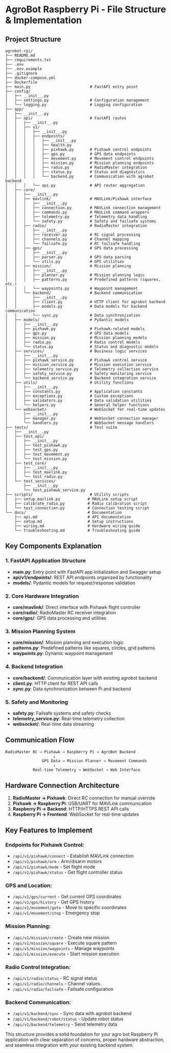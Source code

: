 # AgroBot Raspberry Pi - File Structure & Implementation

## Project Structure

```
agrobot-rpi/
├── README.md
├── requirements.txt
├── .env
├── .env.example
├── .gitignore
├── docker-compose.yml
├── Dockerfile
├── main.py                          # FastAPI entry point
├── config/
│   ├── __init__.py
│   ├── settings.py                  # Configuration management
│   └── logging.py                   # Logging configuration
├── app/
│   ├── __init__.py
│   ├── api/                         # FastAPI routes
│   │   ├── __init__.py
│   │   ├── v1/
│   │   │   ├── __init__.py
│   │   │   ├── endpoints/
│   │   │   │   ├── __init__.py
│   │   │   │   ├── health.py
│   │   │   │   ├── pixhawk.py       # Pixhawk control endpoints
│   │   │   │   ├── gps.py           # GPS data endpoints
│   │   │   │   ├── movement.py      # Movement control endpoints
│   │   │   │   ├── mission.py       # Mission planning endpoints
│   │   │   │   ├── radio.py         # RadioMaster integration
│   │   │   │   ├── status.py        # Status and diagnostics
│   │   │   │   └── backend.py       # Communication with agrobot backend
│   │   │   └── api.py               # API router aggregation
│   ├── core/
│   │   ├── __init__.py
│   │   ├── mavlink/                 # MAVLink/Pixhawk interface
│   │   │   ├── __init__.py
│   │   │   ├── connection.py        # MAVLink connection management
│   │   │   ├── commands.py          # MAVLink command wrappers
│   │   │   ├── telemetry.py         # Telemetry data handling
│   │   │   └── safety.py            # Safety and failsafe systems
│   │   ├── radio/                   # RadioMaster integration
│   │   │   ├── __init__.py
│   │   │   ├── receiver.py          # RC signal processing
│   │   │   ├── channels.py          # Channel mapping
│   │   │   └── failsafe.py          # RC failsafe handling
│   │   ├── gps/                     # GPS data processing
│   │   │   ├── __init__.py
│   │   │   ├── parser.py            # GPS data parsing
│   │   │   └── utils.py             # GPS utilities
│   │   ├── mission/                 # Mission planning
│   │   │   ├── __init__.py
│   │   │   ├── planner.py           # Mission planning logic
│   │   │   ├── patterns.py          # Predefined patterns (squares, etc.)
│   │   │   └── waypoints.py         # Waypoint management
│   │   └── backend/                 # Backend communication
│   │       ├── __init__.py
│   │       ├── client.py            # HTTP client for agrobot backend
│   │       ├── models.py            # Data models for backend communication
│   │       └── sync.py              # Data synchronization
│   ├── models/                      # Pydantic models
│   │   ├── __init__.py
│   │   ├── pixhawk.py               # Pixhawk-related models
│   │   ├── gps.py                   # GPS data models
│   │   ├── mission.py               # Mission planning models
│   │   ├── radio.py                 # Radio control models
│   │   └── status.py                # Status and diagnostic models
│   ├── services/                    # Business logic services
│   │   ├── __init__.py
│   │   ├── pixhawk_service.py       # Pixhawk control service
│   │   ├── mission_service.py       # Mission execution service
│   │   ├── telemetry_service.py     # Telemetry collection service
│   │   ├── safety_service.py        # Safety monitoring service
│   │   └── backend_service.py       # Backend integration service
│   ├── utils/                       # Utility functions
│   │   ├── __init__.py
│   │   ├── constants.py             # Application constants
│   │   ├── exceptions.py            # Custom exceptions
│   │   ├── validators.py            # Data validation utilities
│   │   └── helpers.py               # General helper functions
│   └── websocket/                   # WebSocket for real-time updates
│       ├── __init__.py
│       ├── manager.py               # WebSocket connection manager
│       └── handlers.py              # WebSocket message handlers
├── tests/                           # Test suite
│   ├── __init__.py
│   ├── test_api/
│   │   ├── __init__.py
│   │   ├── test_pixhawk.py
│   │   ├── test_gps.py
│   │   ├── test_movement.py
│   │   └── test_mission.py
│   ├── test_core/
│   │   ├── __init__.py
│   │   ├── test_mavlink.py
│   │   └── test_radio.py
│   └── test_services/
│       ├── __init__.py
│       └── test_pixhawk_service.py
├── scripts/                         # Utility scripts
│   ├── setup_mavlink.py            # MAVLink setup script
│   ├── calibrate_radio.py          # Radio calibration script
│   └── test_connection.py          # Connection testing script
└── docs/                           # Documentation
    ├── api.md                      # API documentation
    ├── setup.md                    # Setup instructions
    ├── wiring.md                   # Hardware wiring guide
    └── troubleshooting.md          # Troubleshooting guide
```

## Key Components Explanation

### 1. **FastAPI Application Structure**
- **main.py**: Entry point with FastAPI app initialization and Swagger setup
- **api/v1/endpoints/**: REST API endpoints organized by functionality
- **models/**: Pydantic models for request/response validation

### 2. **Core Hardware Integration**
- **core/mavlink/**: Direct interface with Pixhawk flight controller
- **core/radio/**: RadioMaster RC receiver integration
- **core/gps/**: GPS data processing and utilities

### 3. **Mission Planning System**
- **core/mission/**: Mission planning and execution logic
- **patterns.py**: Predefined patterns like squares, circles, grid patterns
- **waypoints.py**: Dynamic waypoint management

### 4. **Backend Integration**
- **core/backend/**: Communication layer with existing agrobot backend
- **client.py**: HTTP client for REST API calls
- **sync.py**: Data synchronization between Pi and backend

### 5. **Safety and Monitoring**
- **safety.py**: Failsafe systems and safety checks
- **telemetry_service.py**: Real-time telemetry collection
- **websocket/**: Real-time data streaming

## Communication Flow

```
RadioMaster RC → Pixhawk → Raspberry Pi → AgroBot Backend
                     ↓
                GPS Data → Mission Planner → Movement Commands
                     ↓
            Real-time Telemetry → WebSocket → Web Interface
```

## Hardware Connection Architecture

1. **RadioMaster → Pixhawk**: Direct RC connection for manual override
2. **Pixhawk → Raspberry Pi**: USB/UART for MAVLink communication
3. **Raspberry Pi → Backend**: HTTP/HTTPS REST API calls
4. **Raspberry Pi → Frontend**: WebSocket for real-time updates

## Key Features to Implement

### Endpoints for Pixhawk Control:
- `/api/v1/pixhawk/connect` - Establish MAVLink connection
- `/api/v1/pixhawk/arm` - Arm/disarm motors
- `/api/v1/pixhawk/mode` - Set flight mode
- `/api/v1/pixhawk/status` - Get flight controller status

### GPS and Location:
- `/api/v1/gps/current` - Get current GPS coordinates
- `/api/v1/gps/history` - Get GPS history
- `/api/v1/movement/goto` - Move to specific coordinates
- `/api/v1/movement/stop` - Emergency stop

### Mission Planning:
- `/api/v1/mission/create` - Create new mission
- `/api/v1/mission/square` - Execute square pattern
- `/api/v1/mission/waypoints` - Manage waypoints
- `/api/v1/mission/execute` - Start mission execution

### Radio Control Integration:
- `/api/v1/radio/status` - RC signal status
- `/api/v1/radio/channels` - Channel values
- `/api/v1/radio/failsafe` - Failsafe configuration

### Backend Communication:
- `/api/v1/backend/sync` - Sync data with agrobot backend
- `/api/v1/backend/robot/status` - Update robot status
- `/api/v1/backend/telemetry` - Send telemetry data

This structure provides a solid foundation for your agro bot Raspberry Pi application with clear separation of concerns, proper hardware abstraction, and seamless integration with your existing backend system.
